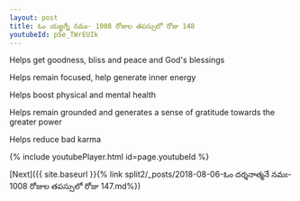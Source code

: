 ```yaml
---
layout: post
title: ఓం యజ్ఞగ్నే నమః- 1008 రోజుల తపస్సులో రోజు 148
youtubeId: pSe_TWrEUIk
---
```

 
 
Helps get goodness, bliss and peace and God's blessings
 
Helps remain focused, help generate inner energy 
 
Helps boost physical and mental health 
 
Helps remain grounded and generates a sense of gratitude towards the greater power 
 
Helps reduce bad karma
 
 
 
 


{% include youtubePlayer.html id=page.youtubeId %}
 
[Next]({{ site.baseurl }}{% link  split2/_posts/2018-08-06-ఓం దర్శనాత్మనే నమః- 1008 రోజుల తపస్సులో రోజు 147.md%})
 
